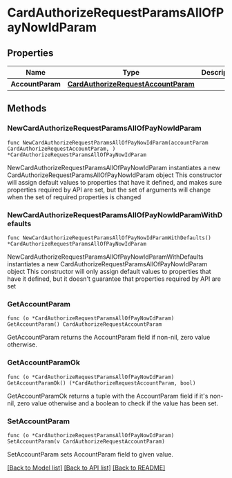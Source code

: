 # CardAuthorizeRequestParamsAllOfPayNowIdParam

## Properties

Name | Type | Description | Notes
------------ | ------------- | ------------- | -------------
**AccountParam** | [**CardAuthorizeRequestAccountParam**](CardAuthorizeRequestAccountParam.md) |  | 

## Methods

### NewCardAuthorizeRequestParamsAllOfPayNowIdParam

`func NewCardAuthorizeRequestParamsAllOfPayNowIdParam(accountParam CardAuthorizeRequestAccountParam, ) *CardAuthorizeRequestParamsAllOfPayNowIdParam`

NewCardAuthorizeRequestParamsAllOfPayNowIdParam instantiates a new CardAuthorizeRequestParamsAllOfPayNowIdParam object
This constructor will assign default values to properties that have it defined,
and makes sure properties required by API are set, but the set of arguments
will change when the set of required properties is changed

### NewCardAuthorizeRequestParamsAllOfPayNowIdParamWithDefaults

`func NewCardAuthorizeRequestParamsAllOfPayNowIdParamWithDefaults() *CardAuthorizeRequestParamsAllOfPayNowIdParam`

NewCardAuthorizeRequestParamsAllOfPayNowIdParamWithDefaults instantiates a new CardAuthorizeRequestParamsAllOfPayNowIdParam object
This constructor will only assign default values to properties that have it defined,
but it doesn't guarantee that properties required by API are set

### GetAccountParam

`func (o *CardAuthorizeRequestParamsAllOfPayNowIdParam) GetAccountParam() CardAuthorizeRequestAccountParam`

GetAccountParam returns the AccountParam field if non-nil, zero value otherwise.

### GetAccountParamOk

`func (o *CardAuthorizeRequestParamsAllOfPayNowIdParam) GetAccountParamOk() (*CardAuthorizeRequestAccountParam, bool)`

GetAccountParamOk returns a tuple with the AccountParam field if it's non-nil, zero value otherwise
and a boolean to check if the value has been set.

### SetAccountParam

`func (o *CardAuthorizeRequestParamsAllOfPayNowIdParam) SetAccountParam(v CardAuthorizeRequestAccountParam)`

SetAccountParam sets AccountParam field to given value.



[[Back to Model list]](../README.md#documentation-for-models) [[Back to API list]](../README.md#documentation-for-api-endpoints) [[Back to README]](../README.md)


